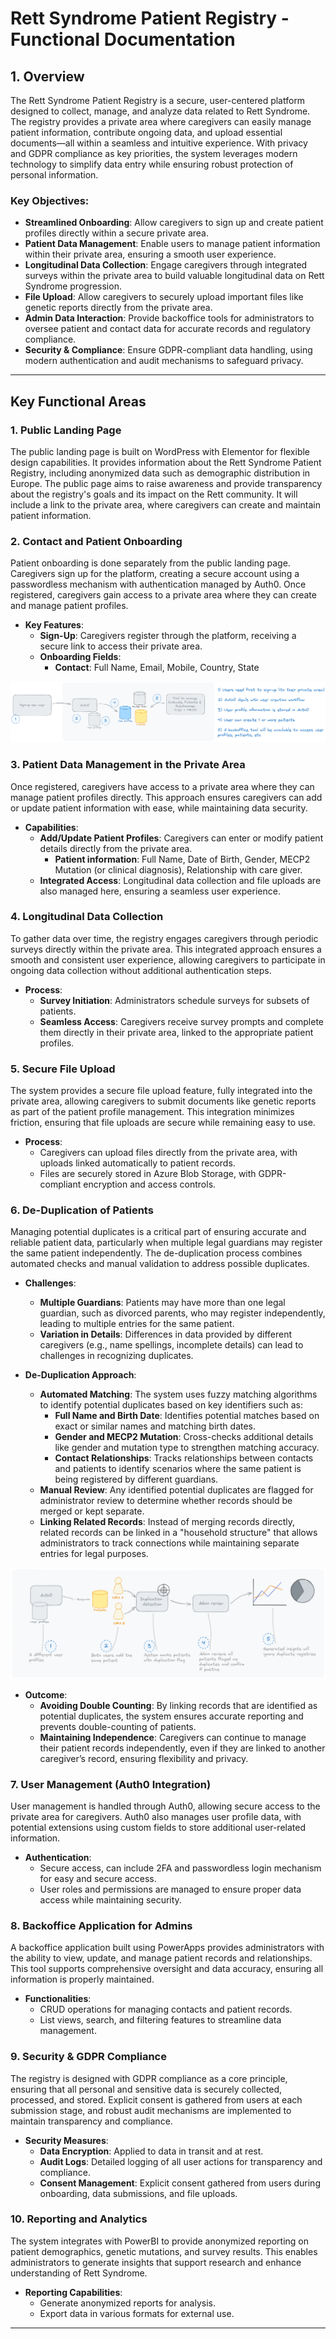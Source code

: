 # Rett Syndrome Patient Registry - Functional Documentation

## 1. Overview

The Rett Syndrome Patient Registry is a secure, user-centered platform designed to collect, manage, and analyze data related to Rett Syndrome. The registry provides a private area where caregivers can easily manage patient information, contribute ongoing data, and upload essential documents—all within a seamless and intuitive experience. With privacy and GDPR compliance as key priorities, the system leverages modern technology to simplify data entry while ensuring robust protection of personal information.

### Key Objectives:
- **Streamlined Onboarding**: Allow caregivers to sign up and create patient profiles directly within a secure private area.
- **Patient Data Management**: Enable users to manage patient information within their private area, ensuring a smooth user experience.
- **Longitudinal Data Collection**: Engage caregivers through integrated surveys within the private area to build valuable longitudinal data on Rett Syndrome progression.
- **File Upload**: Allow caregivers to securely upload important files like genetic reports directly from the private area.
- **Admin Data Interaction**: Provide backoffice tools for administrators to oversee patient and contact data for accurate records and regulatory compliance.
- **Security & Compliance**: Ensure GDPR-compliant data handling, using modern authentication and audit mechanisms to safeguard privacy.

---

## Key Functional Areas

### 1. Public Landing Page
The public landing page is built on WordPress with Elementor for flexible design capabilities.
It provides information about the Rett Syndrome Patient Registry, including anonymized data such as demographic distribution in Europe.
The public page aims to raise awareness and provide transparency about the registry's goals and its impact on the Rett community.
It will include a link to the private area, where caregivers can create and maintain patient information.

### 2. Contact and Patient Onboarding
Patient onboarding is done separately from the public landing page. Caregivers sign up for the platform, creating a secure account using a passwordless mechanism with authentication managed by Auth0. Once registered, caregivers gain access to a private area where they can create and manage patient profiles.

- **Key Features**:
  - **Sign-Up**: Caregivers register through the platform, receiving a secure link to access their private area.
  - **Onboarding Fields**:
    - **Contact**: Full Name, Email, Mobile, Country, State

![Contact and patient onboarding](./images/contact-patient-onboarding.png)

### 3. Patient Data Management in the Private Area
Once registered, caregivers have access to a private area where they can manage patient profiles directly. This approach ensures caregivers can add or update patient information with ease, while maintaining data security.

- **Capabilities**:
  - **Add/Update Patient Profiles**: Caregivers can enter or modify patient details directly from the private area.
    - **Patient information**: Full Name, Date of Birth, Gender, MECP2 Mutation (or clinical diagnosis), Relationship with care giver.
  - **Integrated Access**: Longitudinal data collection and file uploads are also managed here, ensuring a seamless user experience.

### 4. Longitudinal Data Collection
To gather data over time, the registry engages caregivers through periodic surveys directly within the private area. This integrated approach ensures a smooth and consistent user experience, allowing caregivers to participate in ongoing data collection without additional authentication steps.

- **Process**:
  - **Survey Initiation**: Administrators schedule surveys for subsets of patients.
  - **Seamless Access**: Caregivers receive survey prompts and complete them directly in their private area, linked to the appropriate patient profiles.

### 5. Secure File Upload
The system provides a secure file upload feature, fully integrated into the private area, allowing caregivers to submit documents like genetic reports as part of the patient profile management. This integration minimizes friction, ensuring that file uploads are secure while remaining easy to use.

- **Process**:
  - Caregivers can upload files directly from the private area, with uploads linked automatically to patient records.
  - Files are securely stored in Azure Blob Storage, with GDPR-compliant encryption and access controls.

### 6. De-Duplication of Patients
Managing potential duplicates is a critical part of ensuring accurate and reliable patient data, particularly when multiple legal guardians may register the same patient independently. The de-duplication process combines automated checks and manual validation to address possible duplicates.

- **Challenges**:
  - **Multiple Guardians**: Patients may have more than one legal guardian, such as divorced parents, who may register independently, leading to multiple entries for the same patient.
  - **Variation in Details**: Differences in data provided by different caregivers (e.g., name spellings, incomplete details) can lead to challenges in recognizing duplicates.

- **De-Duplication Approach**:
  - **Automated Matching**: The system uses fuzzy matching algorithms to identify potential duplicates based on key identifiers such as:
    - **Full Name and Birth Date**: Identifies potential matches based on exact or similar names and matching birth dates.
    - **Gender and MECP2 Mutation**: Cross-checks additional details like gender and mutation type to strengthen matching accuracy.
    - **Contact Relationships**: Tracks relationships between contacts and patients to identify scenarios where the same patient is being registered by different guardians.
  - **Manual Review**: Any identified potential duplicates are flagged for administrator review to determine whether records should be merged or kept separate.
  - **Linking Related Records**: Instead of merging records directly, related records can be linked in a "household structure" that allows administrators to track connections while maintaining separate entries for legal purposes.

![Duplicate detection](./images/duplicate-detection.png)

- **Outcome**:
  - **Avoiding Double Counting**: By linking records that are identified as potential duplicates, the system ensures accurate reporting and prevents double-counting of patients.
  - **Maintaining Independence**: Caregivers can continue to manage their patient records independently, even if they are linked to another caregiver’s record, ensuring flexibility and privacy.

### 7. User Management (Auth0 Integration)
User management is handled through Auth0, allowing secure access to the private area for caregivers. Auth0 also manages user profile data, with potential extensions using custom fields to store additional user-related information.

- **Authentication**:
  - Secure access, can include 2FA and passwordless login mechanism for easy and secure access.
  - User roles and permissions are managed to ensure proper data access while maintaining security.

### 8. Backoffice Application for Admins
A backoffice application built using PowerApps provides administrators with the ability to view, update, and manage patient records and relationships. This tool supports comprehensive oversight and data accuracy, ensuring all information is properly maintained.

- **Functionalities**:
  - CRUD operations for managing contacts and patient records.
  - List views, search, and filtering features to streamline data management.

### 9. Security & GDPR Compliance
The registry is designed with GDPR compliance as a core principle, ensuring that all personal and sensitive data is securely collected, processed, and stored. Explicit consent is gathered from users at each submission stage, and robust audit mechanisms are implemented to maintain transparency and compliance.

- **Security Measures**:
  - **Data Encryption**: Applied to data in transit and at rest.
  - **Audit Logs**: Detailed logging of all user actions for transparency and compliance.
  - **Consent Management**: Explicit consent gathered from users during onboarding, data submissions, and file uploads.

### 10. Reporting and Analytics
The system integrates with PowerBI to provide anonymized reporting on patient demographics, genetic mutations, and survey results. This enables administrators to generate insights that support research and enhance understanding of Rett Syndrome.

- **Reporting Capabilities**:
  - Generate anonymized reports for analysis.
  - Export data in various formats for external use.

---